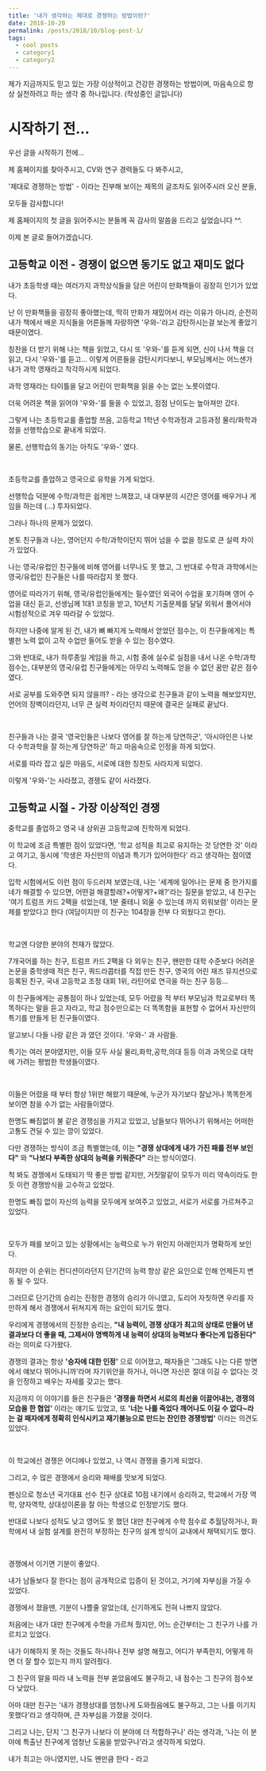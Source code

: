 ```yaml
---
title: '내가 생각하는 제대로 경쟁하는 방법이란?'
date: 2018-10-20
permalink: /posts/2018/10/blog-post-1/
tags:
  - cool posts
  - category1
  - category2
---
```


제가 지금까지도 믿고 있는 가장 이상적이고 건강한 경쟁하는 방법이며, 마음속으로 항상 실천하려고 하는 생각 중 하나입니다. (작성중인 글입니다)

시작하기 전...
======

우선 글을 시작하기 전에... 

제 홈페이지를 찾아주시고, CV와 연구 경력들도 다 봐주시고,

'제대로 경쟁하는 방법' - 이라는 진부해 보이는 제목의 글조차도 읽어주시러 오신 분들,

모두들 감사합니다!

제 홈페이지의 첫 글을 읽어주시는 분들께 꼭 감사의 말씀을 드리고 싶었습니다 ^^.


이제 본 글로 들어가겠습니다.

고등학교 이전 - 경쟁이 없으면 동기도 없고 재미도 없다
------

내가 초등학생 때는 여러가지 과학상식들을 담은 어린이 만화책들이 굉장히 인기가 있었다. 

난 이 만화책들을 굉장히 좋아했는데, 딱히 만화가 재밌어서 라는 이유가 아니라, 순전히 내가 책에서 배운 지식들을 어른들께 자랑하면 '우와-'라고 감탄하시는걸 보는게 좋았기 때문이였다. 

칭찬을 더 받기 위해 나는 책을 읽었고, 다시 또 '우와-'를 듣게 되면, 신이 나서 책을 더 읽고, 다시 '우와-'를 듣고... 이렇게 어른들을 감탄시키다보니, 부모님께서는 어느샌가 내가 과학 영재라고 착각하시게 되었다. 

과학 영재라는 타이틀을 달고 어린이 만화책을 읽을 수는 없는 노릇이였다.

더욱 어려운 책을 읽어야 '우와-'를 들을 수 있었고, 점점 난이도는 높아져만 갔다.

그렇게 나는 초등학교를 졸업할 쯔음, 고등학교 1학년 수학과정과 고등과정 물리/화학과정을 선행학습으로 끝내게 되었다. 

물론, 선행학습의 동기는 아직도 '우와-' 였다.

<br/>

초등학교를 졸업하고 영국으로 유학을 가게 되었다. 

선행학습 덕분에 수학/과학은 쉽게만 느껴졌고, 내 대부분의 시간은 영어를 배우거나 게임을 하는데 (...) 투자되었다. 

그러나 하나의 문제가 있었다. 

본토 친구들과 나는, 영어던지 수학/과학이던지 뛰어 넘을 수 없을 정도로 큰 실력 차이가 있었다. 

나는 영국/유럽인 친구들에 비해 영어를 너무나도 못 했고, 그 반대로 수학과 과학에서는 영국/유럽인 친구들은 나를 따라잡지 못 했다. 

영어로 따라가기 위해, 영국/유럽인들에게는 필수였던 외국어 수업을 포기하며 영어 수업을 대신 듣고, 선생님께 1대1 코칭을 받고, 10년치 기출문제를 달달 외워서 풀어서야 시험성적으로 겨우 따라갈 수 있었다. 

하지만 나중에 알게 된 건, 내가 뼈 빠지게 노력해서 얻었던 점수는, 이 친구들에게는 특별한 노력 없이 고작 수업만 들어도 받을 수 있는 점수였다. 

그와 반대로, 내가 하루종일 게임을 하고, 시험 중에 실수로 실점을 내서 나온 수학/과학 점수는, 대부분의 영국/유럽 친구들에게는 아무리 노력해도 얻을 수 없던 꿈만 같은 점수였다. 

서로 공부를 도와주면 되지 않을까? - 라는 생각으로 친구들과 같이 노력을 해보았지만, 언어의 장벽이라던지, 너무 큰 실력 차이라던지 때문에 결국은 실패로 끝났다. 

<br/>

친구들과 나는 결국 '영국인들은 나보다 영어를 잘 하는게 당연하군', '아시아인은 나보다 수학과학을 잘 하는게 당연하군' 하고 마음속으로 인정을 하게 되었다.

서로를 따라 잡고 싶은 마음도, 서로에 대한 칭찬도 사라지게 되었다. 

이렇게 '우와-'는 사라졌고, 경쟁도 같이 사라졌다.

고등학교 시절 - 가장 이상적인 경쟁
------

중학교를 졸업하고 영국 내 상위권 고등학교에 진학하게 되었다. 

이 학교에 조금 특별한 점이 있었다면, '학교 성적을 최고로 유지하는 것 당연한 것' 이라고 여기고, 동시에 '학생은 자신만의 이념과 특기가 있어야한다' 라고 생각하는 점이였다. 

입학 시험에서도 이런 점이 두드러져 보였는데, 나는 '세계에 일어나는 문제 중 한가지를 네가 해결할 수 있으면, 어떤걸 해결할래?+어떻게?+왜?'라는 질문을 받았고, 내 친구는 '여기 트럼프 카드 2팩을 섞었는데, 1분 줄테니 외울 수 있는데 까지 외워보렴' 이라는 문제를 받았다고 한다 (여담이지만 이 친구는 104장을 전부 다 외웠다고 한다).

<br/>

학교엔 다양한 분야의 천재가 많았다. 

7개국어를 하는 친구, 트럼프 카드 2팩을 다 외우는 친구, 왠만한 대학 수준보다 어려운 논문을 중학생때 적은 친구, 쿼드라콥터를 직접 만든 친구, 영국의 어린 재즈 뮤지션으로 등록된 친구, 국내 고등학교 조정 대회 1위, 라틴어로 연극을 하는 친구 등등... 

이 친구들에게는 공통점이 하나 있었는데, 모두 어렸을 적 부터 부모님과 학교로부터 똑똑하다는 말을 듣고 자라고, 학교 점수만으로는 더 똑똑함을 표현할 수 없어서 자신만의 특기를 만들게 된 친구들이였다.

알고보니 다들 나랑 같은 과 였던 것이다. '우와-' 과 사람들.

특기는 여러 분야였지만, 이들 모두 사실 물리,화학,공학,의대 등등 이과 과목으로 대학에 가려는 평범한 학생들이였다.

<br/>

이들은 어렸을 때 부터 항상 1위만 해왔기 때문에, 누군가 자기보다 잘났거나 똑똑한게 보이면 참을 수가 없는 사람들이였다. 

한명도 빠짐없이 불 같은 경쟁심을 가지고 있었고, 남들보다 뛰어나기 위해서는 어떠한 고통도 견딜 수 있는 깡이 있었다. 

다만 경쟁하는 방식이 조금 특별했는데, 이는 **"경쟁 상대에게 내가 가진 패를 전부 보인다"** 와 **"나보다 부족한 상대의 능력을 키워준다"** 라는 방식이였다. 

척 봐도 경쟁에서 도태되기 딱 좋은 방법 같지만, 거짓말같이 모두가 미리 약속이라도 한 듯 이런 경쟁방식을 고수하고 있었다. 

한명도 빠짐 없이 자신의 능력을 모두에게 보여주고 있었고, 서로가 서로를 가르쳐주고 있었다.

<br/>

모두가 패를 보이고 있는 상황에서는 능력으로 누가 위인지 아래인지가 명확하게 보인다. 

하지만 이 순위는 컨디션이라던지 단기간의 능력 향상 같은 요인으로 인해 언제든지 변동 될 수 있다. 

그러므로 단기간의 승리는 진정한 경쟁의 승리가 아니였고, 도리어 자칫하면 우리를 자만하게 해서 경쟁에서 뒤쳐지게 하는 요인이 되기도 했다. 

우리에게 경쟁에서의 진정한 승리는, **"내 능력이, 경쟁 상대가 최고의 상태로 만들어 낸 결과보다 더 좋을 때, 그제서야 명백하게 내 능력이 상대의 능력보다 좋다는게 입증된다"** 라는 의미로 다가왔다. 

경쟁의 결과는 항상 **'승자에 대한 인정'** 으로 이어졌고, 패자들은 '그래도 나는 다른 방면에서 얘보다 뛰어나니까'라며 자기위안을 하거나, 아니면 자신은 절대 이길 수 없다는 것을 인정하고 배우는 자세를 갖고는 했다.

지금까지 이 이야기를 들은 친구들은 **'경쟁을 하면서 서로의 최선을 이끌어내는, 경쟁의 모습을 한 협업'** 이라는 얘기도 있었고, 또 **'너는 나를 죽었다 깨어나도 이길 수 없다~라는 걸 패자에게 정확히 인식시키고 재기불능으로 만드는 잔인한 경쟁방법'** 이라는 의견도 있었다.

<br/>

이 학교에선 경쟁은 어디에나 있었고, 나 역시 경쟁을 즐기게 되었다.

그리고, 수 많은 경쟁에서 승리와 패배를 맛보게 되었다.

펜싱으로 청소년 국가대표 선수 친구 상대로 10점 내기에서 승리하고, 학교에서 가장 역학, 양자역학, 상대성이론을 잘 아는 학생으로 인정받기도 했다.

반대로 나보다 성적도 낮고 영어도 못 했던 대만 친구에게 수학 점수로 추월당하거나, 화학에서 내 실험 설계를 완전히 부정하는 친구의 설계 방식이 교내에서 채택되기도 했다.

<br/>

경쟁에서 이기면 기분이 좋았다.

내가 남들보다 잘 한다는 점이 공개적으로 입증이 된 것이고, 거기에 자부심을 가질 수 있었다.

경쟁에서 졌을땐, 기분이 나쁠줄 알았는데, 신기하게도 전혀 나쁘지 않았다.

처음에는 내가 대만 친구에게 수학을 가르쳐 줬지만, 어느 순간부터는 그 친구가 나를 가르치고 있었다.

내가 이해하지 못 하는 것들도 하나하나 전부 설명 해줬고, 어디가 부족한지, 어떻게 하면 더 잘 할수 있는지 까지 알려줬다.

그 친구의 말을 따라 내 노력을 전부 쏟았음에도 불구하고, 내 점수는 그 친구의 점수보다 낮았다.

아마 대만 친구는 '내가 경쟁상대를 엄청나게 도와줬음에도 불구하고, 그는 나를 이기지 못했다'라고 생각하며, 큰 자부심을 가졌을 것이다.

그리고 나는, 단지 '그 친구가 나보다 이 분야에 더 적합하구나' 라는 생각과, '나는 이 분야에 특출난 친구에게 엄청난 도움을 받았구나'라고 생각하게 되었다.

내가 최고는 아니였지만, 나도 왠만큼 한다 - 라고 
 
